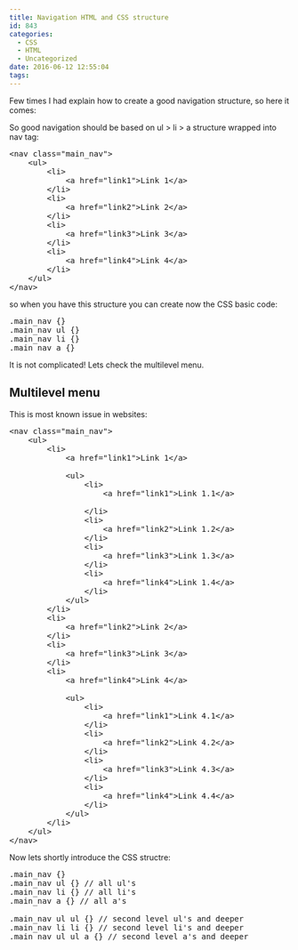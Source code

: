 ```yaml
---
title: Navigation HTML and CSS structure
id: 843
categories:
  - CSS
  - HTML
  - Uncategorized
date: 2016-06-12 12:55:04
tags:
---
```


Few times I had explain how to create a good navigation structure, so here it comes:
<!--more-->

So good navigation should be based on ul &gt; li &gt; a structure wrapped into nav tag:
<pre class="lang:default decode:true">&lt;nav class="main_nav"&gt;
    &lt;ul&gt;
        &lt;li&gt;
            &lt;a href="link1"&gt;Link 1&lt;/a&gt;
        &lt;/li&gt;
        &lt;li&gt;
            &lt;a href="link2"&gt;Link 2&lt;/a&gt;
        &lt;/li&gt;
        &lt;li&gt;
            &lt;a href="link3"&gt;Link 3&lt;/a&gt;
        &lt;/li&gt;
        &lt;li&gt;
            &lt;a href="link4"&gt;Link 4&lt;/a&gt;
        &lt;/li&gt;
    &lt;/ul&gt;
&lt;/nav&gt;</pre>
so when you have this structure you can create now the CSS basic code:
<pre class="lang:default decode:true">.main_nav {}
.main_nav ul {}
.main_nav li {}
.main_nav a {}</pre>
It is not complicated! Lets check the multilevel menu.

## Multilevel menu

This is most known issue in websites:
<pre class="lang:default decode:true">&lt;nav class="main_nav"&gt;
    &lt;ul&gt;
        &lt;li&gt;
            &lt;a href="link1"&gt;Link 1&lt;/a&gt;

            &lt;ul&gt;
                &lt;li&gt;
                    &lt;a href="link1"&gt;Link 1.1&lt;/a&gt;

                &lt;/li&gt;
                &lt;li&gt;
                    &lt;a href="link2"&gt;Link 1.2&lt;/a&gt;
                &lt;/li&gt;
                &lt;li&gt;
                    &lt;a href="link3"&gt;Link 1.3&lt;/a&gt;
                &lt;/li&gt;
                &lt;li&gt;
                    &lt;a href="link4"&gt;Link 1.4&lt;/a&gt;
                &lt;/li&gt;
            &lt;/ul&gt;
        &lt;/li&gt;
        &lt;li&gt;
            &lt;a href="link2"&gt;Link 2&lt;/a&gt;
        &lt;/li&gt;
        &lt;li&gt;
            &lt;a href="link3"&gt;Link 3&lt;/a&gt;
        &lt;/li&gt;
        &lt;li&gt;
            &lt;a href="link4"&gt;Link 4&lt;/a&gt;

            &lt;ul&gt;
                &lt;li&gt;
                    &lt;a href="link1"&gt;Link 4.1&lt;/a&gt;
                &lt;/li&gt;
                &lt;li&gt;
                    &lt;a href="link2"&gt;Link 4.2&lt;/a&gt;
                &lt;/li&gt;
                &lt;li&gt;
                    &lt;a href="link3"&gt;Link 4.3&lt;/a&gt;
                &lt;/li&gt;
                &lt;li&gt;
                    &lt;a href="link4"&gt;Link 4.4&lt;/a&gt;
                &lt;/li&gt;
            &lt;/ul&gt;
        &lt;/li&gt;
    &lt;/ul&gt;
&lt;/nav&gt;</pre>
Now lets shortly introduce the CSS structre:
<pre class="lang:default decode:true ">.main_nav {}
.main_nav ul {} // all ul's
.main_nav li {} // all li's
.main_nav a {} // all a's

.main_nav ul ul {} // second level ul's and deeper
.main_nav li li {} // second level li's and deeper
.main_nav ul ul a {} // second level a's and deeper</pre>
&nbsp;